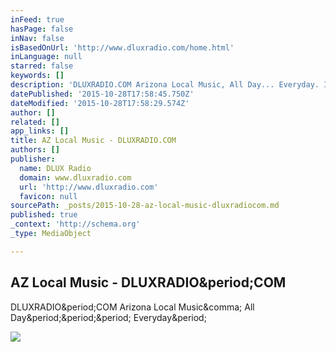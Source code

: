 ```yaml
---
inFeed: true
hasPage: false
inNav: false
isBasedOnUrl: 'http://www.dluxradio.com/home.html'
inLanguage: null
starred: false
keywords: []
description: 'DLUXRADIO.COM Arizona Local Music, All Day... Everyday. I am testing the chrome extension to grab things from sites.'
datePublished: '2015-10-28T17:58:45.750Z'
dateModified: '2015-10-28T17:58:29.574Z'
author: []
related: []
app_links: []
title: AZ Local Music - DLUXRADIO.COM
authors: []
publisher:
  name: DLUX Radio
  domain: www.dluxradio.com
  url: 'http://www.dluxradio.com'
  favicon: null
sourcePath: _posts/2015-10-28-az-local-music-dluxradiocom.md
published: true
_context: 'http://schema.org'
_type: MediaObject

---
```

<article style=""><h1>AZ Local Music - DLUXRADIO&amp;period;COM</h1><p>DLUXRADIO&amp;period;COM Arizona Local Music&amp;comma; All Day&amp;period;&amp;period;&amp;period; Everyday&amp;period;</p><img src="http://nebula.wsimg.com/1a9c0445fcea374b51d2d7a458280dd9?AccessKeyId=DFBFD4747E562580C0E6&amp;disposition=0&amp;alloworigin=1" /></article>
